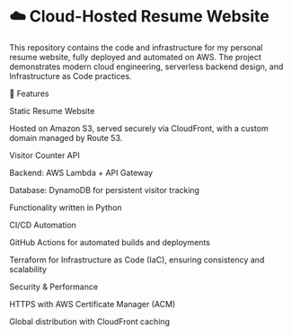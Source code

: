 # ☁️ Cloud-Hosted Resume Website

This repository contains the code and infrastructure for my personal resume website, fully deployed and automated on AWS. The project demonstrates modern cloud engineering, serverless backend design, and Infrastructure as Code practices.


🚀 Features

Static Resume Website

Hosted on Amazon S3, served securely via CloudFront, with a custom domain managed by Route 53.

Visitor Counter API

Backend: AWS Lambda + API Gateway

Database: DynamoDB for persistent visitor tracking

Functionality written in Python

CI/CD Automation

GitHub Actions for automated builds and deployments

Terraform for Infrastructure as Code (IaC), ensuring consistency and scalability

Security & Performance

HTTPS with AWS Certificate Manager (ACM)

Global distribution with CloudFront caching
